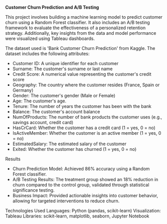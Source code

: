 **Customer Churn Prediction and A/B Testing**

This project involves building a machine learning model to predict customer churn using a Random Forest classifier. 
It also includes an A/B testing framework to evaluate the effectiveness of a personalized retention strategy. 
Additionally, key insights from the data and model performance were visualized using Tableau dashboards.

The dataset used is 'Bank Customer Churn Prediction' from Kaggle. The dataset includes the following attributes:

- Customer ID: A unique identifier for each customer
- Surname: The customer's surname or last name
- Credit Score: A numerical value representing the customer's credit score
- Geography: The country where the customer resides (France, Spain or Germany)
- Gender: The customer's gender (Male or Female)
- Age: The customer's age.
- Tenure: The number of years the customer has been with the bank
- Balance: The customer's account balance
- NumOfProducts: The number of bank products the customer uses (e.g., savings account, credit card)
- HasCrCard: Whether the customer has a credit card (1 = yes, 0 = no)
- IsActiveMember: Whether the customer is an active member (1 = yes, 0 = no)
- EstimatedSalary: The estimated salary of the customer
- Exited: Whether the customer has churned (1 = yes, 0 = no)

Results

- Churn Prediction Model: Achieved 86% accuracy using a Random Forest classifier.
- A/B Testing Results: The treatment group showed an 18% reduction in churn compared to the control group, validated through statistical significance testing.
- Business Impact: Provided actionable insights into customer behavior, allowing for targeted interventions to reduce churn.

Technologies Used
Languages: Python (pandas, scikit-learn)
Visualization: Tableau
Libraries: scikit-learn, matplotlib, seaborn, Jupyter Notebook
